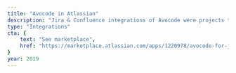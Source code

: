 ```yaml
---
title: "Avocode in Atlassian"
description: "Jira & Confluence integrations of Avocode were projects to optimize the hand-off process for Avocode users."
type: "Integrations"
cta: {
	text: "See marketplace",
	href: "https://marketplace.atlassian.com/apps/1220978/avocode-for-jira"
}
year: 2019
---
```

